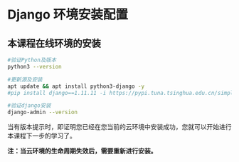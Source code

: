 # Django 环境安装配置			

## 本课程在线环境的安装

```bash
#验证Python及版本
python3 --version
```

```bash
#更新源及安装
apt update && apt install python3-django -y
#pip install django==1.11.11 -i https://pypi.tuna.tsinghua.edu.cn/simple/
```

```bash
#验证django安装
django-admin --version
```

当有版本提示时，即证明您已经在您当前的云环境中安装成功，您就可以开始进行本课程下一步的学习了。

**注：当云环境的生命周期失效后，需要重新进行安装。**